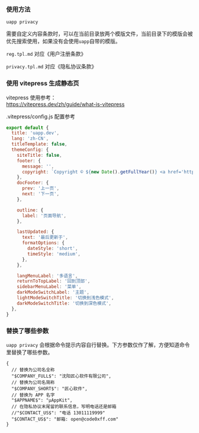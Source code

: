 ### 使用方法

`uapp privacy`

需要自定义内容条款时，可以在当前目录放两个模版文件，当前目录下的模版会被优先搜索使用，如果没有会使用`uapp`自带的模版。

`reg.tpl.md` 对应《用户注册条款》

`privacy.tpl.md` 对应《隐私协议条款》

### 使用 vitepress 生成静态页

vitepress 使用参考：  
<https://vitepress.dev/zh/guide/what-is-vitepress>

.vitepress/config.js 配置参考

```javascript
export default {
  title: 'uapp.dev',
  lang: 'zh-CN',
  titleTemplate: false,
  themeConfig: {
    siteTitle: false,
    footer: {
      message: '',
      copyright: `Copyright © ${new Date().getFullYear()} <a href='https://www.code0xff.com/'>uapp.dev</a>`,
    },
    docFooter: {
      prev: '上一页',
      next: '下一页',
    },

    outline: {
      label: '页面导航',
    },

    lastUpdated: {
      text: '最后更新于',
      formatOptions: {
        dateStyle: 'short',
        timeStyle: 'medium',
      },
    },

    langMenuLabel: '多语言',
    returnToTopLabel: '回到顶部',
    sidebarMenuLabel: '菜单',
    darkModeSwitchLabel: '主题',
    lightModeSwitchTitle: '切换到浅色模式',
    darkModeSwitchTitle: '切换到深色模式',
  },
}
```

### 替换了哪些参数

`uapp privacy` 会根据命令提示内容自行替换。下方参数仅作了解，方便知道命令里替换了哪些参数。

```json5
{
  // 替换为公司名全称
  "$COMPANY_FULL$": "沈阳匠心软件有限公司",
  // 替换为公司名简称
  "$COMPANY_SHORT$": "匠心软件",
  // 替换为 APP 名字
  "$APPNAME$": "μAppKit",
  // 在隐私协议末尾留的联系信息，写明电话还是邮箱
  //"$CONTACT_US$": "电话 13011119999"
  "$CONTACT_US$": "邮箱: open@code0xff.com"
}
```
